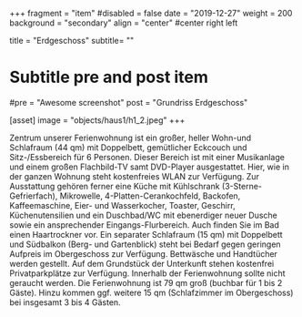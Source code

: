+++
fragment = "item"
#disabled = false
date = "2019-12-27"
weight = 200
background = "secondary"
align = "center" #center right left

title = "Erdgeschoss"
subtitle= ""

# Subtitle pre and post item
#pre = "Awesome screenshot"
post = "Grundriss Erdgeschoss"

[asset]
  image = "objects/haus1/h1_2.jpeg"
+++

Zentrum unserer Ferienwohnung ist ein großer, heller Wohn-und Schlafraum (44 qm) mit Doppelbett, gemütlicher Eckcouch und Sitz-/Essbereich für 6 Personen. Dieser Bereich ist mit einer Musikanlage und einem großen Flachbild-TV samt DVD-Player ausgestattet. Hier, wie in der ganzen Wohnung steht kostenfreies WLAN zur Verfügung. Zur Ausstattung gehören ferner eine Küche mit Kühlschrank (3-Sterne-Gefrierfach), Mikrowelle, 4-Platten-Cerankochfeld, Backofen, Kaffeemaschine, Eier- und Wasserkocher, Toaster, Geschirr, Küchenutensilien und ein Duschbad/WC mit ebenerdiger neuer Dusche sowie ein ansprechender Eingangs-Flurbereich. Auch finden Sie im Bad einen Haartrockner vor. Ein separater Schlafraum (15 qm) mit Doppelbett und Südbalkon (Berg- und Gartenblick) steht bei Bedarf gegen geringen Aufpreis im Obergeschoss zur Verfügung. Bettwäsche und Handtücher werden gestellt. Auf dem Grundstück der Unterkunft stehen kostenfrei Privatparkplätze zur Verfügung. Innerhalb der Ferienwohnung sollte nicht geraucht werden. Die Ferienwohnung ist 79 qm groß (buchbar für 1 bis 2 Gäste). Hinzu kommen ggf. weitere 15 qm (Schlafzimmer im Obergeschoss) bei insgesamt 3 bis 4 Gästen.